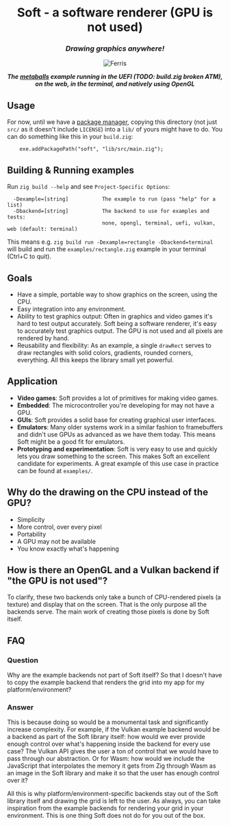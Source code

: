 <h1 align="center">
  Soft - a software renderer (GPU is not used)
</h1>

<h3 align="center">
  <i>Drawing graphics anywhere!</i>
</h3>

<p align="center">
  <img alt="Ferris" src="demo.png" />
  <p align="center">
    <i><b>The <a href="examples/metaballs.zig">metaballs</a> example running in the UEFI (TODO: build.zig broken ATM), on the web, in the terminal, and natively using OpenGL</b></i>
  </p>
</p>

## Usage

For now, until we have a [package manager](https://github.com/ziglang/zig/issues/943), copying this directory (not just `src/` as it doesn't include `LICENSE`)
into a `lib/` of yours might have to do. You can do something like this in your `build.zig`:
```zig
    exe.addPackagePath("soft", "lib/src/main.zig");
```

## Building & Running examples

Run `zig build --help` and see `Project-Specific Options`:
```
  -Dexample=[string]           The example to run (pass "help" for a list)
  -Dbackend=[string]           The backend to use for examples and tests:
                               none, opengl, terminal, uefi, vulkan, web (default: terminal)
```

This means e.g. `zig build run -Dexample=rectangle -Dbackend=terminal` will build and run the `examples/rectangle.zig` example in your terminal (Ctrl+C to quit).

## Goals

* Have a simple, portable way to show graphics on the screen, using the CPU.
* Easy integration into any environment.
* Ability to test graphics output:
  Often in graphics and video games it's hard to test output accurately.
  Soft being a software renderer, it's easy to accurately test graphics output. The GPU is not used and all pixels are rendered by hand.
* Reusability and flexibility:
  As an example, a single `drawRect` serves to draw rectangles with solid colors, gradients, rounded corners, everything.
  All this keeps the library small yet powerful.

## Application

* **Video games**:
  Soft provides a lot of primitives for making video games.
* **Embedded**:
  The microcontroller you're developing for may not have a GPU.
* **GUIs**:
  Soft provides a solid base for creating graphical user interfaces.
* **Emulators**:
  Many older systems work in a similar fashion to framebuffers and didn't use GPUs as advanced as we have them today.
  This means Soft might be a good fit for emulators.
* **Prototyping and experimentation**:
  Soft is very easy to use and quickly lets you draw something to the screen.
  This makes Soft an excellent candidate for experiments.
  A great example of this use case in practice can be found at `examples/`.

## Why do the drawing on the CPU instead of the GPU?

* Simplicity
* More control, over every pixel
* Portability
* A GPU may not be available
* You know exactly what's happening

## How is there an OpenGL and a Vulkan backend if "the GPU is not used"?

To clarify, these two backends only take a bunch of CPU-rendered pixels (a texture) and display that on the screen.
That is the only purpose all the backends serve. The main work of creating those pixels is done by Soft itself.

## FAQ

### Question

Why are the example backends not part of Soft itself?
So that I doesn't have to copy the example backend that renders the grid into my app for my platform/environment?

### Answer

This is because doing so would be a monumental task and significantly increase complexity.
For example, if the Vulkan example backend would be a backend as part of the Soft library itself:
how would we ever provide enough control over what's happening inside the backend for every use case?
The Vulkan API gives the user a ton of control that we would have to pass through our abstraction.
Or for Wasm: how would we include the JavaScript that interpolates the memory it gets from
Zig through Wasm as an image in the Soft library and make it so that the user has enough control over it?

All this is why platform/environment-specific backends stay out of the Soft library itself and drawing the grid is left to the user.
As always, you can take inspiration from the example backends for rendering your grid in your environment.
This is one thing Soft does not do for you out of the box.
